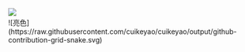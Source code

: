 <div>
  <img src="https://cdn.jsdelivr.net/gh/cuikeyao/cdn/static/gif/coding.gif"/>
</div>




<div>
  ![亮色](https://raw.githubusercontent.com/cuikeyao/cuikeyao/output/github-contribution-grid-snake.svg)
</div>
  
